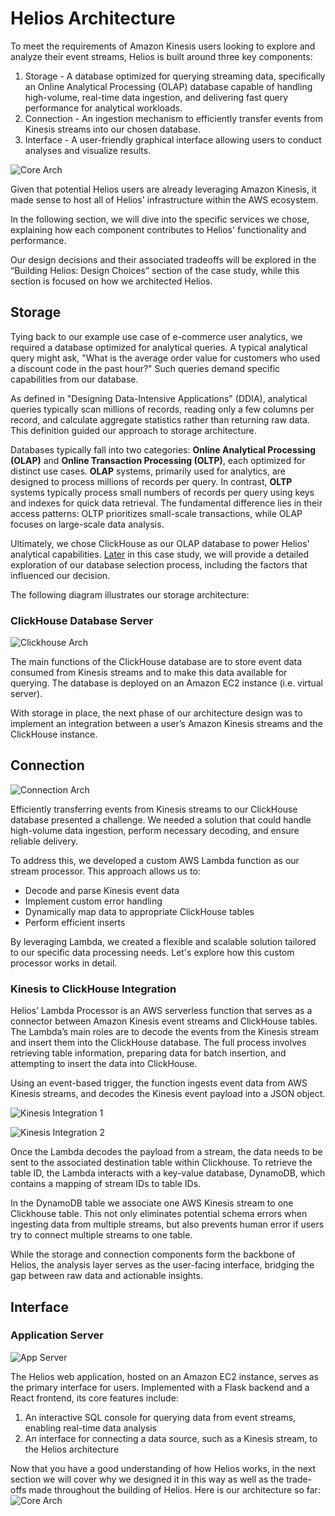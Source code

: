 # Helios Architecture

To meet the requirements of Amazon Kinesis users looking to explore and analyze their event streams, Helios is built around three key components:

1. Storage \- A database optimized for querying streaming data, specifically an Online Analytical Processing (OLAP) database capable of handling high-volume, real-time data ingestion, and delivering fast query performance for analytical workloads.
2. Connection \- An ingestion mechanism to efficiently transfer events from Kinesis streams into our chosen database.
3. Interface \- A user-friendly graphical interface allowing users to conduct analyses and visualize results.

![Core Arch](public/case_study/core_full_color.png)

Given that potential Helios users are already leveraging Amazon Kinesis, it made sense to host all of Helios' infrastructure within the AWS ecosystem.

In the following section, we will dive into the specific services we chose, explaining how each component contributes to Helios' functionality and performance.

Our design decisions and their associated tradeoffs will be explored in the “Building Helios: Design Choices” section of the case study, while this section is focused on how we architected Helios.

## Storage

Tying back to our example use case of e-commerce user analytics, we required a database optimized for analytical queries. A typical analytical query might ask, "What is the average order value for customers who used a discount code in the past hour?" Such queries demand specific capabilities from our database.

As defined in "Designing Data-Intensive Applications" (DDIA), analytical queries typically scan millions of records, reading only a few columns per record, and calculate aggregate statistics rather than returning raw data. This definition guided our approach to storage architecture.

Databases typically fall into two categories: **Online Analytical Processing (OLAP)** and **Online Transaction Processing (OLTP)**, each optimized for distinct use cases. **OLAP** systems, primarily used for analytics, are designed to process millions of records per query. In contrast, **OLTP** systems typically process small numbers of records per query using keys and indexes for quick data retrieval. The fundamental difference lies in their access patterns: OLTP prioritizes small-scale transactions, while OLAP focuses on large-scale data analysis.

Ultimately, we chose ClickHouse as our OLAP database to power Helios' analytical capabilities. [Later](./building-helios.md#choosing-a-database) in this case study, we will provide a detailed exploration of our database selection process, including the factors that influenced our decision.

The following diagram illustrates our storage architecture:

### ClickHouse Database Server

![Clickhouse Arch](public/case_study/core_clickhouse_highlight.png)

The main functions of the ClickHouse database are to store event data consumed from Kinesis streams and to make this data available for querying. The database is deployed on an Amazon EC2 instance (i.e. virtual server).

With storage in place, the next phase of our architecture design was to implement an integration between a user’s Amazon Kinesis streams and the ClickHouse instance.

## Connection

![Connection Arch](public/case_study/core_connector_highlight.png)

Efficiently transferring events from Kinesis streams to our ClickHouse database presented a challenge. We needed a solution that could handle high-volume data ingestion, perform necessary decoding, and ensure reliable delivery.

To address this, we developed a custom AWS Lambda function as our stream processor. This approach allows us to:

- Decode and parse Kinesis event data
- Implement custom error handling
- Dynamically map data to appropriate ClickHouse tables
- Perform efficient inserts

By leveraging Lambda, we created a flexible and scalable solution tailored to our specific data processing needs. Let's explore how this custom processor works in detail.

###

### Kinesis to ClickHouse Integration

Helios’ Lambda Processor is an AWS serverless function that serves as a connector between Amazon Kinesis event streams and ClickHouse tables. The Lambda’s main roles are to decode the events from the Kinesis stream and insert them into the ClickHouse database. The full process involves retrieving table information, preparing data for batch insertion, and attempting to insert the data into ClickHouse.

Using an event-based trigger, the function ingests <TippyWrapper content="In Amazon Kinesis, this is formally called a 'record'. However, for consistency and clarity in our discussion, we will continue to refer to it as an 'event' throughout this case study.">event data</TippyWrapper> from AWS Kinesis streams, and decodes the Kinesis event payload into a JSON object.

![Kinesis Integration 1](public/case_study/kinesis_integration1.png)

![Kinesis Integration 2](public/case_study/kinesis_integration2.png)

Once the Lambda decodes the payload from a stream, the data needs to be sent to the associated destination table within Clickhouse. To retrieve the table ID, the Lambda interacts with a key-value database, DynamoDB, which contains a mapping of stream IDs to table IDs.

In the DynamoDB table we associate one AWS Kinesis stream to one Clickhouse table. This not only eliminates potential schema errors when ingesting data from multiple streams, but also prevents human error if users try to connect multiple streams to one table.

While the storage and connection components form the backbone of Helios, the analysis layer serves as the user-facing interface, bridging the gap between raw data and actionable insights.

## Interface

### Application Server

![App Server](public/case_study/core_client_server_highlight.png)

The Helios web application, hosted on an Amazon EC2 instance, serves as the primary interface for users. Implemented with a Flask backend and a React frontend, its core features include:

1. An interactive SQL console for querying data from event streams, enabling real-time data analysis
2. An interface for connecting a data source, such as a Kinesis stream, to the Helios architecture

Now that you have a good understanding of how Helios works, in the next section we will cover why we designed it in this way as well as the trade-offs made throughout the building of Helios. Here is our architecture so far:
![Core Arch](public/case_study/core_full_color.png)
